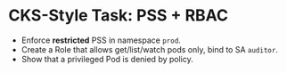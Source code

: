 # CKS-Style Task: PSS + RBAC
- Enforce **restricted** PSS in namespace `prod`.
- Create a Role that allows get/list/watch pods only, bind to SA `auditor`.
- Show that a privileged Pod is denied by policy.
